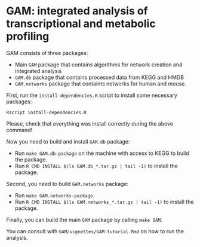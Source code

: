 # GAM: integrated analysis of transcriptional and metabolic profiling

GAM consists of three packages: 
* Main `GAM` package that contains algorithms for network creation and integrated analysis
* `GAM.db` package that contains processed data from KEGG and HMDB
* `GAM.networks` package that containts networks for human and mouse.

First, run the `install-dependencies.R` script to install some necessary packages:
```
Rscript install-dependencies.R
```

Please, check that everything was install correctly during the above command!

Now you need to build and install `GAM.db` package:
* Run `make GAM.db-package` on the machine with access to KEGG to build the package.
* Run `R CMD INSTALL $(ls GAM.db_*.tar.gz | tail -1)` to install the package.

Second, you need to build `GAM.networks` package:
* Run `make GAM.networks-package`.
* Run `R CMD INSTALL $(ls GAM.networks_*.tar.gz | tail -1)` to install the package.

Finally, you can build the main `GAM` package by calling `make GAM`.

You can consult with `GAM/vignettes/GAM-tutorial.Rmd` on how to run the analysis.
